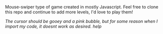 Mouse-swiper type of game created in mostly Javascript. 
Feel free to clone this repo and continue to add more levels, I'd love to play them! 

*The cursor should be gooey and a pink bubble, but for some reason when I import my code, it doesnt work as desired. help*
